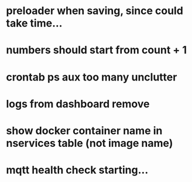 # preloader when saving, since could take time...
# numbers should start from count + 1
# crontab ps aux too many unclutter
# logs from dashboard remove
# show docker container name in nservices table (not image name)
# mqtt health check starting...
